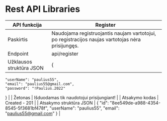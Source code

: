 # Rest API Libraries




| API funkcija  | Register |
| ------------- | ------------- |
| Paskirtis  | Naudojama registruojantis naujam vartotojui, po registracijos naujas vartotojas nėra prisijungęs.  |
| Endpoint  | api/register  |
| Užklausos struktūra JSON  | {
    "userName": "paulius55",
    "email": "paulius55@gmail.com",
    "password": "!Paulius.2022"
}  |
| Žetonas  | Išduodamas tik naudotojui prisijungiant!  |
| Atsakymo kodas  | Created - 201  |
| Atsakymo struktūra JSON | {
    "id": "8ee549de-a988-4354-8545-5f3681bf478f",
    "userName": "paulius55",
    "email": "paulius55@gmail.com"
}  |

